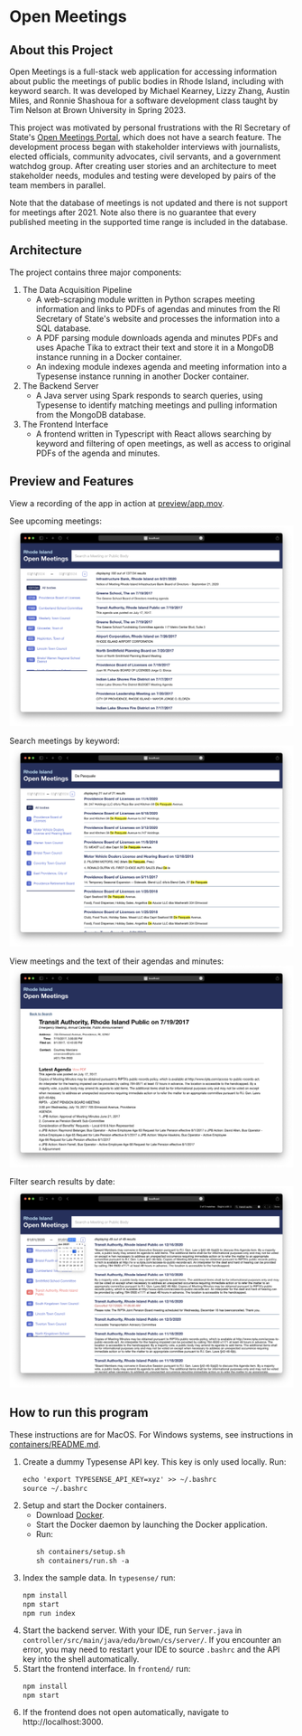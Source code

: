 # Open Meetings

## About this Project

Open Meetings is a full-stack web application for accessing information about public the meetings of public bodies in Rhode Island, including with keyword search. It was developed by Michael Kearney, Lizzy Zhang, Austin Miles, and Ronnie Shashoua for a software development class taught by Tim Nelson at Brown University in Spring 2023.

This project was motivated by personal frustrations with the RI Secretary of State's [Open Meetings Portal](https://opengov.sos.ri.gov/openmeetings), which does not have a search feature. The development process began with stakeholder interviews with journalists, elected officials, community advocates, civil servants, and a government watchdog group. After creating user stories and an architecture to meet stakeholder needs, modules and testing were developed by pairs of the team members in parallel.

Note that the database of meetings is not updated and there is not support for meetings after 2021. Note also there is no guarantee that every published meeting in the supported time range is included in the database.

## Architecture

The project contains three major components:
1. The Data Acquisition Pipeline
   - A web-scraping module written in Python scrapes meeting information and links to PDFs of agendas and minutes from the RI Secretary of State's website and processes the information into a SQL database.
   - A PDF parsing module downloads agenda and minutes PDFs and uses Apache Tika to extract their text and store it in a MongoDB instance running in a Docker container.
   - An indexing module indexes agenda and meeting information into a Typesense instance running in another Docker container.
2. The Backend Server
   - A Java server using Spark responds to search queries, using Typesense to identify matching meetings and pulling information from the MongoDB database.
3. The Frontend Interface
   - A frontend written in Typescript with React allows searching by keyword and filtering of open meetings, as well as access to original PDFs of the agenda and minutes.

## Preview and Features

View a recording of the app in action at [preview/app.mov](preview/app.mov).

See upcoming meetings:
![Main Page](preview/main_page.png)

Search meetings by keyword:
![Search](preview/search.png)

View meetings and the text of their agendas and minutes:
![Meeting Result](preview/meeting_result.png)

Filter search results by date:
![Time Filter](preview/time_filter.png)


## How to run this program

These instructions are for MacOS. For Windows systems, see instructions in [containers/README.md](containers/README.md).

1. Create a dummy Typesense API key. This key is only used locally. Run:
    ```
    echo 'export TYPESENSE_API_KEY=xyz' >> ~/.bashrc
    source ~/.bashrc
    ```
2. Setup and start the Docker containers.
    - Download [Docker](https://www.docker.com/products/docker-desktop/).
    - Start the Docker daemon by launching the Docker application.
    - Run:
        ```
        sh containers/setup.sh
        sh containers/run.sh -a
        ```
3. Index the sample data. In `typesense/` run:
    ```
    npm install
    npm start
    npm run index
    ```
4. Start the backend server. With your IDE, run `Server.java` in `controller/src/main/java/edu/brown/cs/server/`. If you encounter an error, you may need to restart your IDE to source `.bashrc` and the API key into the shell automatically.
5. Start the frontend interface. In `frontend/` run:
    ```
    npm install
    npm start
    ```
6. If the frontend does not open automatically, navigate to http://localhost:3000.
